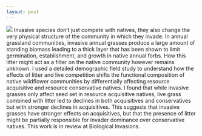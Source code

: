 ```yaml
---
layout: post
---
```

<img src="{{ site.baseurl }}/images/photo-reel/litter.jpg" class="fit image">
Invasive species don’t just compete with natives, they also change the very physical structure of the community in which they invade. In annual grassland communities, invasive annual grasses produce a large amount of standing biomass leading to a thick layer that has been shown to limit germination, establishment, and growth in native annual forbs. How this litter might act as a filter on the native community however remains unknown. I used a detailed demographic field study to understand how the effects of litter and live competition shifts the functional composition of native wildflower communities by differentially affecting resource acquisitive and resource conservative natives. I found that while invasive grasses only affect seed set in resource acquisitive natives, live grass combined with litter led to declines in both acquisitives and conservatives but with stronger declines in acquisitives. This suggests that invasive grasses have stronger effects on acquisitives, but that the presence of litter might be partially responsible for invader dominance over conservative natives. This work is in review at Biological Invasions.
